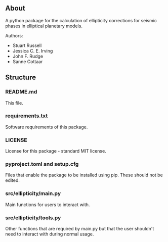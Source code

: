 ## About

A python package for the calculation of ellipticity corrections for seismic phases in elliptical planetary models.

Authors:
- Stuart Russell
- Jessica C. E. Irving
- John F. Rudge
- Sanne Cottaar

## Structure

### README.md

This file.

### requirements.txt

Software requirements of this package.

### LICENSE

License for this package - standard MIT license.

### pyproject.toml and setup.cfg

Files that enable the package to be installed using pip. These should not be edited.

### src/ellipticity/main.py

Main functions for users to interact with.

### src/ellipticity/tools.py

Other functions that are required by main.py but that the user shouldn't need to interact with during normal usage.

